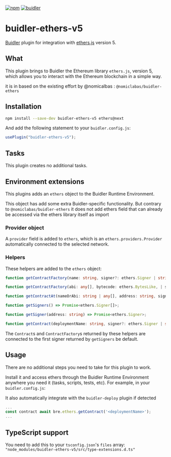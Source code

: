 [![npm](https://img.shields.io/npm/v/@nomiclabs/buidler-ethers.svg)](https://www.npmjs.com/package/@nomiclabs/buidler-ethers)
[![buidler](https://buidler.dev/buidler-plugin-badge.svg?1)](https://buidler.dev)

# buidler-ethers-v5

[Buidler](http://getbuidler.com) plugin for integration with [ethers.js](https://github.com/ethers-io/ethers.js/) version 5.

## What

This plugin brings to Buidler the Ethereum library `ethers.js`, version 5, which allows you to interact with the Ethereum blockchain in a simple way.

it is in based on the existing effort by @nomicalbas : `@nomiclabas/buidler-ethers`

## Installation

```bash
npm install --save-dev buidler-ethers-v5 ethers@next
```

And add the following statement to your `buidler.config.js`:

```js
usePlugin("buidler-ethers-v5");
```

## Tasks

This plugin creates no additional tasks.

## Environment extensions

This plugins adds an `ethers` object to the Buidler Runtime Environment.

This object has add some extra Buidler-specific functionality.
But contrary to `@nomiclabas/buidler-ethers` it does not add ethers field that can already be accessed via the ethers library itself as import

### Provider object

A `provider` field is added to `ethers`, which is an `ethers.providers.Provider`
automatically connected to the selected network.

### Helpers

These helpers are added to the `ethers` object:

```typescript
function getContractFactory(name: string, signer?: ethers.Signer | string): Promise<ethers.ContractFactory>;

function getContractFactory(abi: any[], bytecode: ethers.BytesLike, | string, signer?: ethers.Signer | string): Promise<ethers.ContractFactory>;

function getContractAt(nameOrAbi: string | any[], address: string, signer?: ethers.Signer | string): Promise<ethers.Contract>;

function getSigners() => Promise<ethers.Signer[]>;

function getSigner(address: string) => Promise<ethers.Signer>;

function getContract(deploymentName: string, signer?: ethers.Signer | string): Promise<ethers.Contract>;
```

The `Contract`s and `ContractFactory`s returned by these helpers are connected to the first signer returned by `getSigners` be default.

## Usage

There are no additional steps you need to take for this plugin to work.

Install it and access ethers through the Buidler Runtime Environment anywhere you need it (tasks, scripts, tests, etc). For example, in your `buidler.config.js`:

It also automatically integrate with the `buidler-deploy` plugin if detected 

```js
...
const contract await bre.ethers.getContract('<deploymentName>');
...
```


## TypeScript support

You need to add this to your `tsconfig.json`'s `files` array: `"node_modules/buidler-ethers-v5/src/type-extensions.d.ts"`
